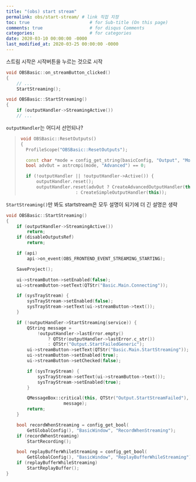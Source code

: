 ```yaml
---
title: "(obs) start stream"
permalink: obs/start-stream/ # link 직접 지정
toc: true                       # for Sub-title (On this page)
comments: true                  # for disqus Comments
categories:                     # for categories
date: 2020-03-10 00:00:00 -0000
last_modified_at: 2020-03-25 00:00:00 -0000
---
```


스트림 시작은 시작버튼을 누르는 것으로 시작

```cpp
void OBSBasic::on_streamButton_clicked()
{
    // ...
    StartStreaming();
```

```cpp
void OBSBasic::StartStreaming()
{
    if (outputHandler->StreamingActive())
    // ...
```

`outputHandler`는 어디서 선언되나?

> ```cpp
> void OBSBasic::ResetOutputs()
> {
> 	ProfileScope("OBSBasic::ResetOutputs");
> 
> 	const char *mode = config_get_string(basicConfig, "Output", "Mode");
> 	bool advOut = astrcmpi(mode, "Advanced") == 0;
> 
> 	if (!outputHandler || !outputHandler->Active()) {
> 		outputHandler.reset();
> 		outputHandler.reset(advOut ? CreateAdvancedOutputHandler(this)
> 					   : CreateSimpleOutputHandler(this));
> ```

`StartStreaming()`만 봐도 startstream은 모두 설명이 되기에 더 긴 설명은 생략

```cpp
void OBSBasic::StartStreaming()
{
	if (outputHandler->StreamingActive())
		return;
	if (disableOutputsRef)
		return;

	if (api)
		api->on_event(OBS_FRONTEND_EVENT_STREAMING_STARTING);

	SaveProject();

	ui->streamButton->setEnabled(false);
	ui->streamButton->setText(QTStr("Basic.Main.Connecting"));

	if (sysTrayStream) {
		sysTrayStream->setEnabled(false);
		sysTrayStream->setText(ui->streamButton->text());
	}

	if (!outputHandler->StartStreaming(service)) {
		QString message =
			!outputHandler->lastError.empty()
				? QTStr(outputHandler->lastError.c_str())
				: QTStr("Output.StartFailedGeneric");
		ui->streamButton->setText(QTStr("Basic.Main.StartStreaming"));
		ui->streamButton->setEnabled(true);
		ui->streamButton->setChecked(false);

		if (sysTrayStream) {
			sysTrayStream->setText(ui->streamButton->text());
			sysTrayStream->setEnabled(true);
		}

		QMessageBox::critical(this, QTStr("Output.StartStreamFailed"),
				      message);
		return;
	}

	bool recordWhenStreaming = config_get_bool(
		GetGlobalConfig(), "BasicWindow", "RecordWhenStreaming");
	if (recordWhenStreaming)
		StartRecording();

	bool replayBufferWhileStreaming = config_get_bool(
		GetGlobalConfig(), "BasicWindow", "ReplayBufferWhileStreaming");
	if (replayBufferWhileStreaming)
		StartReplayBuffer();
}
```